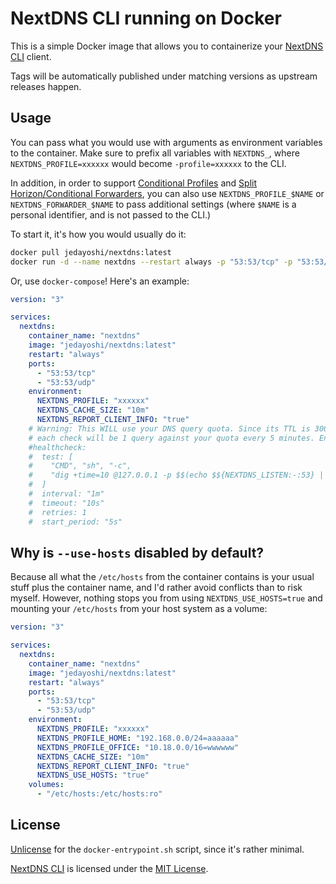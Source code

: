 # NextDNS CLI running on Docker

This is a simple Docker image that allows you to containerize
your [NextDNS CLI](https://github.com/nextdns/nextdns) client.

Tags will be automatically published under matching versions as upstream releases happen.

## Usage

You can pass what you would use with arguments as environment variables to the container.
Make sure to prefix all variables with `NEXTDNS_`, where `NEXTDNS_PROFILE=xxxxxx` would become `-profile=xxxxxx` to the CLI.

In addition, in order to support
[Conditional Profiles](https://github.com/nextdns/nextdns/wiki/Conditional-Profile) and 
[Split Horizon/Conditional Forwarders](https://github.com/nextdns/nextdns/wiki/Split-Horizon),
you can also use `NEXTDNS_PROFILE_$NAME` or `NEXTDNS_FORWARDER_$NAME` to pass additional settings
(where `$NAME` is a personal identifier, and is not passed to the CLI.)

To start it, it's how you would usually do it:

```sh
docker pull jedayoshi/nextdns:latest
docker run -d --name nextdns --restart always -p "53:53/tcp" -p "53:53/udp" --env "NEXTDNS_PROFILE=xxxxxx" --env "NEXTDNS_CACHE_SIZE=10m" --env "NEXTDNS_REPORT_CLIENT_INFO=true" jedayoshi/nextdns:latest"
```

Or, use `docker-compose`! Here's an example:

```yaml
version: "3"

services:
  nextdns:
    container_name: "nextdns"
    image: "jedayoshi/nextdns:latest"
    restart: "always"
    ports:
      - "53:53/tcp"
      - "53:53/udp"
    environment:
      NEXTDNS_PROFILE: "xxxxxx"
      NEXTDNS_CACHE_SIZE: "10m"
      NEXTDNS_REPORT_CLIENT_INFO: "true"
    # Warning: This WILL use your DNS query quota. Since its TTL is 300s,
    # each check will be 1 query against your quota every 5 minutes. Enable carefully.
    #healthcheck:
    #  test: [
    #    "CMD", "sh", "-c",
    #    "dig +time=10 @127.0.0.1 -p $$(echo $${NEXTDNS_LISTEN:-:53} | rev | cut -d: -f1 | rev) probe-test.dns.nextdns.io"
    #  ]
    #  interval: "1m"
    #  timeout: "10s"
    #  retries: 1
    #  start_period: "5s"
```

## Why is `--use-hosts` disabled by default?

Because all what the `/etc/hosts` from the container contains is your usual
stuff plus the container name, and I'd rather avoid conflicts than to risk myself.
However, nothing stops you from using `NEXTDNS_USE_HOSTS=true` and
mounting your `/etc/hosts` from your host system as a volume:

```yaml
version: "3"

services:
  nextdns:
    container_name: "nextdns"
    image: "jedayoshi/nextdns:latest"
    restart: "always"
    ports:
      - "53:53/tcp"
      - "53:53/udp"
    environment:
      NEXTDNS_PROFILE: "xxxxxx"
      NEXTDNS_PROFILE_HOME: "192.168.0.0/24=aaaaaa"
      NEXTDNS_PROFILE_OFFICE: "10.18.0.0/16=wwwwww"
      NEXTDNS_CACHE_SIZE: "10m"
      NEXTDNS_REPORT_CLIENT_INFO: "true"
      NEXTDNS_USE_HOSTS: "true"
    volumes:
      - "/etc/hosts:/etc/hosts:ro"
```

## License

[Unlicense](LICENSE) for the `docker-entrypoint.sh` script, since it's rather minimal.

[NextDNS CLI](https://github.com/nextdns/nextdns) is licensed under the
[MIT License](https://github.com/nextdns/nextdns/blob/master/LICENSE).
